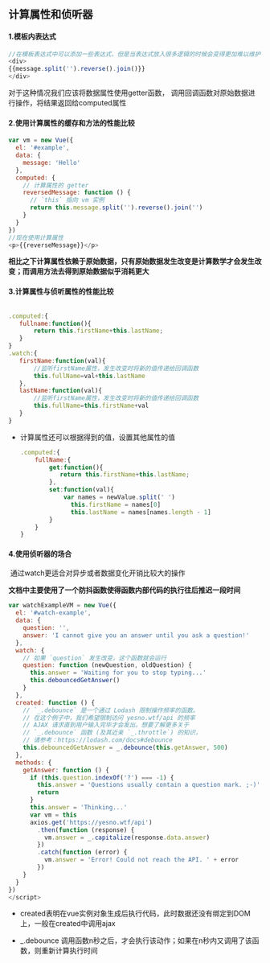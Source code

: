 ## 计算属性和侦听器

#### 1.模板内表达式

```javascript
//在模板表达式中可以添加一些表达式，但是当表达式放入很多逻辑的时候会变得更加难以维护
<div>
{{message.split('').reverse().join()}}    
</div>
```

对于这种情况我们应该将数据属性使用getter函数，	调用回调函数对原始数据进行操作，将结果返回给computed属性

#### 2.使用计算属性的缓存和方法的性能比较

```javascript
var vm = new Vue({
  el: '#example',
  data: {
    message: 'Hello'
  },
  computed: {
    // 计算属性的 getter
    reversedMessage: function () {
      // `this` 指向 vm 实例
      return this.message.split('').reverse().join('')
    }
  }
})
//现在使用计算属性
<p>{{reverseMessage}}</p>
```

**相比之下计算属性依赖于原始数据，只有原始数据发生改变是计算数学才会发生改变；而调用方法去得到原始数据似乎消耗更大**

#### 3.计算属性与侦听属性的性能比较

 ```javascript

.computed:{
    fullname:function(){
        return this.firstName+this.lastName;
    }
}
.watch:{
    firstName:function(val){
        //监听firstName属性，发生改变时将新的值传递给回调函数
        this.fullName=val+this.lastName
    },
    lastName:function(val){
        //监听firstName属性，发生改变时将新的值传递给回调函数
        this.fullName=this.firstName+val
    }
}
 ```

+ 计算属性还可以根据得到的值，设置其他属性的值

  ```javascript
  .computed:{
      fullName:{
          get:function(){
             return this.firstName+this.lastName; 
          },
          set:function(val){
              var names = newValue.split(' ')
        		this.firstName = names[0]
        		this.lastName = names[names.length - 1]
          }
      }
  }
  ```

#### 4.使用侦听器的场合

​	通过watch更适合对异步或者数据变化开销比较大的操作

​	**文档中主要使用了一个防抖函数使得函数内部代码的执行往后推迟一段时间**

```javascript
var watchExampleVM = new Vue({
  el: '#watch-example',
  data: {
    question: '',
    answer: 'I cannot give you an answer until you ask a question!'
  },
  watch: {
    // 如果 `question` 发生改变，这个函数就会运行
    question: function (newQuestion, oldQuestion) {
      this.answer = 'Waiting for you to stop typing...'
      this.debouncedGetAnswer()
    }
  },
  created: function () {
    // `_.debounce` 是一个通过 Lodash 限制操作频率的函数。
    // 在这个例子中，我们希望限制访问 yesno.wtf/api 的频率
    // AJAX 请求直到用户输入完毕才会发出。想要了解更多关于
    // `_.debounce` 函数 (及其近亲 `_.throttle`) 的知识，
    // 请参考：https://lodash.com/docs#debounce
    this.debouncedGetAnswer = _.debounce(this.getAnswer, 500)
  },
  methods: {
    getAnswer: function () {
      if (this.question.indexOf('?') === -1) {
        this.answer = 'Questions usually contain a question mark. ;-)'
        return
      }
      this.answer = 'Thinking...'
      var vm = this
      axios.get('https://yesno.wtf/api')
        .then(function (response) {
          vm.answer = _.capitalize(response.data.answer)
        })
        .catch(function (error) {
          vm.answer = 'Error! Could not reach the API. ' + error
        })
    }
  }
})
</script>
```

+ created表明在vue实例对象生成后执行代码，此时数据还没有绑定到DOM上，一般在created中调用ajax

+ _.debounce 调用函数n秒之后，才会执行该动作；如果在n秒内又调用了该函数，则重新计算执行时间

  


